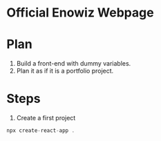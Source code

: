 # Official Enowiz Webpage

# Plan

1. Build a front-end with dummy variables.
2. Plan it as if it is a portfolio project.


# Steps

1. Create a first project

```js
npx create-react-app .
```